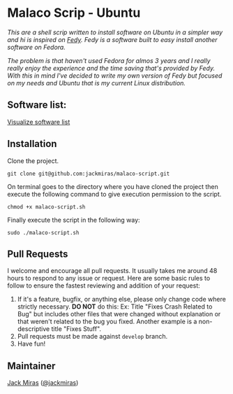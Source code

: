 # Malaco Scrip - Ubuntu

*This are a shell scrip written to install software on Ubuntu in a simpler 
way and hi is inspired on [Fedy](http://folkswithhats.org/). Fedy is a 
software built to easy install another software on Fedora.*

*The problem is that haven't used Fedora for almos 3 years and I really really 
enjoy the experience and the time saving that's provided by Fedy. With this in 
mind I've decided to write my own version of Fedy but focused on my needs and 
Ubuntu that is my current Linux distribution.*


## Software list:

[Visualize software list](https://github.com/jackmiras/malaco-script/blob/master/APPLICATIONS.md)


## Installation

Clone the project.

    git clone git@github.com:jackmiras/malaco-script.git


On terminal goes to the directory where you have cloned the project then 
execute the following command to give execution permission to the script.

    chmod +x malaco-script.sh


Finally execute the script in the following way:

    sudo ./malaco-script.sh


## Pull Requests                                                              

I welcome and encourage all pull requests. It usually takes me around 48 hours 
to respond to any issue or request. Here are some basic rules to follow to 
ensure the fastest reviewing and addition of your request:

1. If it's a feature, bugfix, or anything else, please only change code where 
strictly necessary. **DO NOT** do this: Ex: Title "Fixes Crash Related to Bug" 
but includes other files that were changed without explanation or that weren't 
related to the bug you fixed. Another example is a non-descriptive title "Fixes Stuff".
2. Pull requests must be made against ```develop``` branch.                   
3. Have fun!                                                                  
                                                                                 
## Maintainer
                        
[Jack Miras](https://github.com/jackmiras) ([@jackmiras](https://www.twitter.com/@jackmiras))
